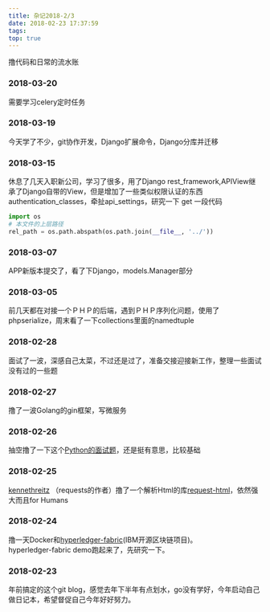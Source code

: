 ```yaml
---
title: 杂记2018-2/3
date: 2018-02-23 17:37:59
tags:
top: true
---
```


撸代码和日常的流水账 


### 2018-03-20
需要学习celery定时任务

### 2018-03-19
今天学了不少，git协作开发，Django扩展命令，Django分库并迁移

### 2018-03-15
休息了几天入职新公司，学习了很多，用了Django rest_framework,APIView继承了Django自带的View，但是增加了一些类似权限认证的东西  
authentication_classes，牵扯api_settings，研究一下
get 一段代码
```python
import os
# 本文件的上层路径
rel_path = os.path.abspath(os.path.join(__file__, '../'))
```

### 2018-03-07
APP新版本提交了，看了下Django，models.Manager部分

### 2018-03-05
前几天都在对接一个ＰＨＰ的后端，遇到ＰＨＰ序列化问题，使用了phpserialize，周末看了一下collections里面的namedtuple

### 2018-02-28
面试了一波，深感自己太菜，不过还是过了，准备交接迎接新工作，整理一些面试没有过的一些题

### 2018-02-27
撸了一波Golang的gin框架，写微服务

### 2018-02-26
抽空撸了一下这个[Python的面试题](http://www.techbeamers.com/python-interview-questions-programmers)，还是挺有意思，比较基础

### 2018-02-25
[kennethreitz](https://www.zhihu.com/question/29402360/answer/54463791) （requests的作者）撸了一个解析Html的库[request-html](https://github.com/kennethreitz/requests-html)，依然强大而且for Humans

### 2018-02-24
撸一天Docker和[hyperledger-fabric](https://github.com/hyperledger/fabric)(IBM开源区块链项目)。  
hyperledger-fabric demo跑起来了，先研究一下。

### 2018-02-23
年前搞定的这个git blog，感觉去年下半年有点划水，go没有学好，今年启动自己做日记本，希望督促自己今年好好努力。